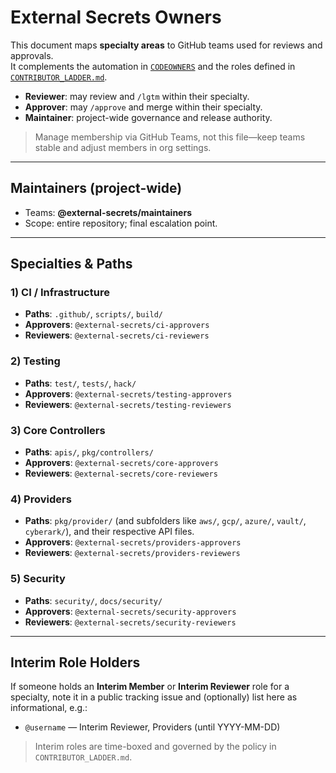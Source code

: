 # External Secrets Owners

This document maps **specialty areas** to GitHub teams used for reviews and approvals.  
It complements the automation in [`CODEOWNERS`](./CODEOWNERS) and the roles defined in
[`CONTRIBUTOR_LADDER.md`](./CONTRIBUTOR_LADDER.md).

- **Reviewer**: may review and `/lgtm` within their specialty.
- **Approver**: may `/approve` and merge within their specialty.
- **Maintainer**: project-wide governance and release authority.

> Manage membership via GitHub Teams, not this file—keep teams stable and adjust members in org settings.

---

## Maintainers (project-wide)
- Teams: **@external-secrets/maintainers**
- Scope: entire repository; final escalation point.

---

## Specialties & Paths

### 1) CI / Infrastructure
- **Paths**: `.github/`, `scripts/`, `build/`
- **Approvers**: `@external-secrets/ci-approvers`
- **Reviewers**: `@external-secrets/ci-reviewers`

### 2) Testing
- **Paths**: `test/`, `tests/`, `hack/`
- **Approvers**: `@external-secrets/testing-approvers`
- **Reviewers**: `@external-secrets/testing-reviewers`

### 3) Core Controllers
- **Paths**: `apis/`, `pkg/controllers/`
- **Approvers**: `@external-secrets/core-approvers`
- **Reviewers**: `@external-secrets/core-reviewers`

### 4) Providers
- **Paths**: `pkg/provider/` (and subfolders like `aws/`, `gcp/`, `azure/`, `vault/`, `cyberark/`), and their respective API files.
- **Approvers**: `@external-secrets/providers-approvers`
- **Reviewers**: `@external-secrets/providers-reviewers`

### 5) Security
- **Paths**: `security/`, `docs/security/`
- **Approvers**: `@external-secrets/security-approvers`
- **Reviewers**: `@external-secrets/security-reviewers`

---

## Interim Role Holders
If someone holds an **Interim Member** or **Interim Reviewer** role for a specialty, note it in a public tracking issue and (optionally) list here as informational, e.g.:
- `@username` — Interim Reviewer, Providers (until YYYY-MM-DD)

> Interim roles are time-boxed and governed by the policy in `CONTRIBUTOR_LADDER.md`.
